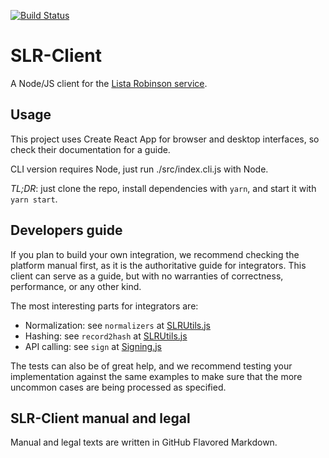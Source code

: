 [![Build Status](https://travis-ci.com/adigital-org/slr-client.svg?branch=master)](https://travis-ci.com/adigital-org/slr-client)

SLR-Client
=========

A Node/JS client for the [Lista Robinson service](https://www.listarobinson.es/).

Usage
-----

This project uses Create React App for browser and desktop interfaces, so check their documentation for a guide.

CLI version requires Node, just run ./src/index.cli.js with Node.

*TL;DR*: just clone the repo, install dependencies with `yarn`, and start it with `yarn start`.

Developers guide
----------------

If you plan to build your own integration, we recommend checking the platform manual first, as it is the authoritative guide for integrators. This client can serve as a guide, but with no warranties of correctness, performance, or any other kind.

The most interesting parts for integrators are:
- Normalization: see `normalizers` at [SLRUtils.js](src/util/SLRUtils.js#L89)
- Hashing: see `record2hash` at [SLRUtils.js](src/util/SLRUtils.js#L108)
- API calling: see `sign` at [Signing.js](src/util/Signing.js#L12)

The tests can also be of great help, and we recommend testing your implementation against the same examples to make sure that the more uncommon cases are being processed as specified.

SLR-Client manual and legal
---------------------------
Manual and legal texts are written in GitHub Flavored Markdown.